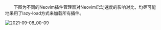 　　下图为不同的Neovim插件管理器对Neovim启动速度的影响对比，均尽可能地采用了lazy-load方式来加载所有插件。

![2021-09-08_00-09](/home/iaso2h/.config/nvim/md/2021-09-08_00-09.jpg)

